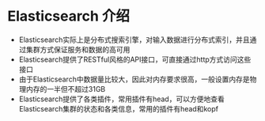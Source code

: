 # Elasticsearch 介绍
- Elasticsearch实际上是分布式搜索引擎，对输入数据进行分布式索引，并且通过集群方式保证服务和数据的高可用
- Elasticsearch提供了RESTful风格的API接口，可直接通过http方式访问这些接口
- 由于Elasticsearch中数据量比较大，因此对内存要求很高，一般设置内存是物理内存的一半但不超过31GB
- Elasticsearch提供了各类插件，常用插件有head，可以方便地查看Elasticsearch集群的状态和各类信息，常用的插件有head和kopf

